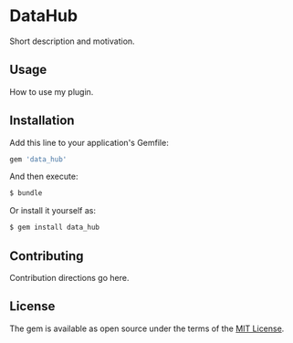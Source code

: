 # DataHub
Short description and motivation.

## Usage
How to use my plugin.

## Installation
Add this line to your application's Gemfile:

```ruby
gem 'data_hub'
```

And then execute:
```bash
$ bundle
```

Or install it yourself as:
```bash
$ gem install data_hub
```

## Contributing
Contribution directions go here.

## License
The gem is available as open source under the terms of the [MIT License](http://opensource.org/licenses/MIT).
